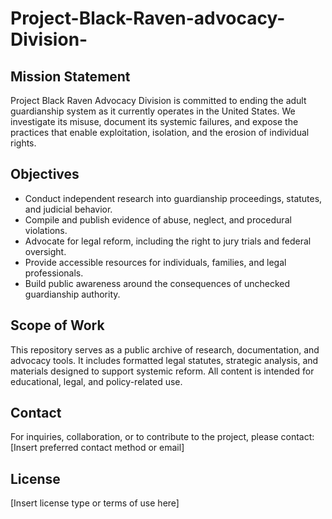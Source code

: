 # Project-Black-Raven-advocacy-Division-

## Mission Statement

Project Black Raven Advocacy Division is committed to ending the adult guardianship system as it currently operates in the United States. We investigate its misuse, document its systemic failures, and expose the practices that enable exploitation, isolation, and the erosion of individual rights.

## Objectives

- Conduct independent research into guardianship proceedings, statutes, and judicial behavior.
- Compile and publish evidence of abuse, neglect, and procedural violations.
- Advocate for legal reform, including the right to jury trials and federal oversight.
- Provide accessible resources for individuals, families, and legal professionals.
- Build public awareness around the consequences of unchecked guardianship authority.

## Scope of Work

This repository serves as a public archive of research, documentation, and advocacy tools. It includes formatted legal statutes, strategic analysis, and materials designed to support systemic reform. All content is intended for educational, legal, and policy-related use.

## Contact

For inquiries, collaboration, or to contribute to the project, please contact:  
[Insert preferred contact method or email]

## License

[Insert license type or terms of use here]
